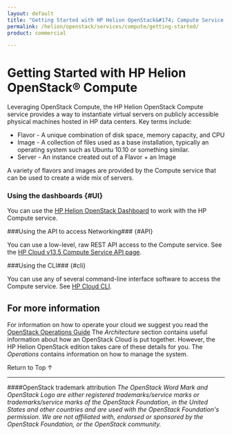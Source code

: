 ```yaml
---
layout: default
title: "Getting Started with HP Helion OpenStack&#174; Compute Service "
permalink: /helion/openstack/services/compute/getting-started/
product: commercial

---
```

<!--PUBLISHED-->
# Getting Started with HP Helion OpenStack&#174; Compute #

<!-- modeled after HP Cloud Networking Getting Started (network.getting.started.md) -->

Leveraging OpenStack Compute, the HP Helion OpenStack Compute service provides a way to instantiate virtual servers on publicly accessible physical machines hosted in HP data centers. Key terms include:

- Flavor - A unique combination of disk space, memory capacity, and CPU
- Image - A collection of files used as a base installation, typically an operating system such as Ubuntu 10.10 or something similar.
- Server - An instance created out of a Flavor + an Image

A variety of flavors and images are provided by the Compute service that can be used to create a wide mix of servers.

### Using the dashboards {#UI}

You can use the [HP Helion OpenStack Dashboard](/helion/openstack/services/dashboard/overview/) to work with the HP Compute service.

###Using the API to access Networking### {#API}
 
You can use a low-level, raw REST API access to the Compute service. See the [HP Cloud v13.5 Compute Service API page](/api/v13/compute).

###Using the CLI### {#cli}

You can use any of several command-line interface software to access the Compute service. See [HP Cloud CLI](/cli/).

## For more information ##

For information on how to operate your cloud we suggest you read the [OpenStack Operations Guide](http://docs.openstack.org/ops/) The *Architecture* section contains useful information about how an OpenStack Cloud is put together. However, the HP Helion OpenStack edition takes care of these details for you. The *Operations* contains information on how to manage the system.


<!-- hide me Also see the Help topics that are available in the Operational Dashboard and Administration Dashboard.  Website copies are available:

* [HP Cloud OS Operational Dashboard Help](/helion/openstack/manage/operational-dashboard/)
* [HP Cloud OS Administration Dashboard Help](/helion/openstack/manage/administration-dashboard/) -->

 <a href="#top" style="padding:14px 0px 14px 0px; text-decoration: none;"> Return to Top &#8593; </a>

----
####OpenStack trademark attribution
*The OpenStack Word Mark and OpenStack Logo are either registered trademarks/service marks or trademarks/service marks of the OpenStack Foundation, in the United States and other countries and are used with the OpenStack Foundation's permission. We are not affiliated with, endorsed or sponsored by the OpenStack Foundation, or the OpenStack community.*